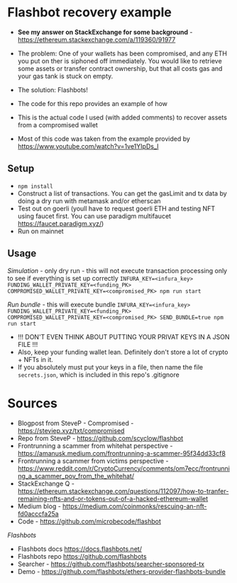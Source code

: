 # Flashbot recovery example
- **See my answer on StackExchange for some background** - https://ethereum.stackexchange.com/a/119360/91977
- The problem: One of your wallets has been compromised, and any ETH you put on ther is siphoned off immediately. You would like to retrieve some assets or transfer contract ownership, but that all costs gas and your gas tank is stuck on empty.
- The solution: Flashbots!
- The code for this repo provides an example of how

- This is the actual code I used (with added comments) to recover assets from a compromised wallet
- Most of this code was taken from the example provided by https://www.youtube.com/watch?v=1ve1YIpDs_I

## Setup
- `npm install`
- Construct a list of transactions. You can get the gasLimit and tx data by doing a dry run with metamask and/or etherscan
- Test out on goerli (youll have to request goerli ETH and testing NFT using faucet first. You can use paradigm multifaucet https://faucet.paradigm.xyz/)
- Run on mainnet

## Usage
*Simulation* - only dry run - this will not execute transaction processing only to see if everything is set up correctly
`INFURA_KEY=<infura_key> FUNDING_WALLET_PRIVATE_KEY=<funding_PK> COMPROMISED_WALLET_PRIVATE_KEY=<compromised_PK> npm run start`

*Run bundle* - this will execute bundle
`INFURA_KEY=<infura_key> FUNDING_WALLET_PRIVATE_KEY=<funding_PK> COMPROMISED_WALLET_PRIVATE_KEY=<compromised_PK> SEND_BUNDLE=true npm run start`

- !!! DON'T EVEN THINK ABOUT PUTTING YOUR PRIVAT KEYS IN A JSON FILE !!!
- Also, keep your funding wallet lean. Definitely don't store a lot of crypto + NFTs in it.
- If you absolutely must put your keys in a file, then name the file `secrets.json`, which is included in this repo's .gitignore


# Sources
- Blogpost from SteveP - Compromised - https://steviep.xyz/txt/compromised
- Repo from SteveP - https://github.com/scyclow/flashbot
- Frontrunning a scammer from whitehat perspective - https://amanusk.medium.com/frontrunning-a-scammer-95f34dd33cf8
- Frontrunning a scammer from victims perspective - https://www.reddit.com/r/CryptoCurrency/comments/om7ecc/frontrunning_a_scammer_pov_from_the_whitehat/
- StackExchange Q - https://ethereum.stackexchange.com/questions/112097/how-to-tranfer-remaining-nfts-and-or-tokens-out-of-a-hacked-ethereum-wallet
- Medium blog - https://medium.com/coinmonks/rescuing-an-nft-fd0acccfa25a
- Code - https://github.com/microbecode/flashbot

*Flashbots*
- Flashbots docs https://docs.flashbots.net/
- Flashbots repo https://github.com/flashbots
- Searcher - https://github.com/flashbots/searcher-sponsored-tx
- Demo - https://github.com/flashbots/ethers-provider-flashbots-bundle
